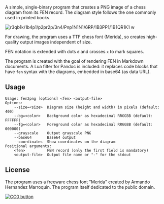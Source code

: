 A simple, single-binary program that creates a PNG image of a chess diagram
from its FEN record. The diagram style follows the one commonly used in printed
books.

![](example.png "r3qb1k/1b4p1/p2pr2p/3n4/Pnp1N1N1/6RP/1B3PP1/1B1QR1K1 w")

For drawing, the program uses a TTF chess font (Merida), so creates
high-quality output images independent of size.

FEN notation is extended with dots `d` and crosses `x` to mark squares.

The program is created with the goal of rendering FEN in Markdown documents.
A Lua filter for Pandoc is included: it replaces code blocks that have `fen`
syntax with the diagrams, embedded in base64 (as data URL).


## Usage

```
Usage: fen2png [options] <fen> <output-file>
Options:
    --size=<size>  Diagram size (height and width) in pixels (default: 400)
    --bg=<color>   Background color as hexadecimal RRGGBB (default: FFFFFF)
    --fg=<color>   Foreground color as hexadecimal RRGGBB (default: 000000)
    --grayscale    Output grayscale PNG
    --base64       Base64 output
    --coordinates  Show coordinates on the diagram
Positional arguments:
    <fen>          FEN record (only the first field is mandatory)
    <output-file>  Output file name or "-" for the stdout
```


## License

The program uses a freeware chess font "Merida" created by Armando Hernandez
Marroquin. The program itself dedicated to the public domain.

[![CC0 button](https://licensebuttons.net/p/zero/1.0/88x31.png)](http://creativecommons.org/publicdomain/zero/1.0/)
